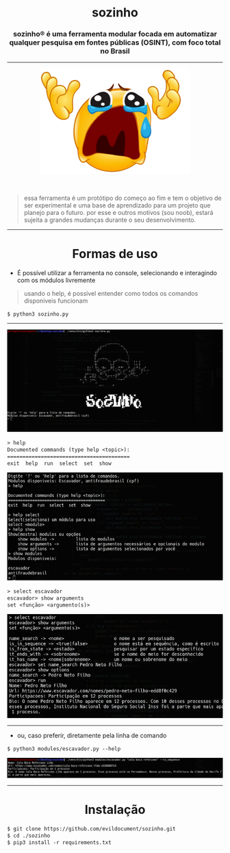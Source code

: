 <h1 align="center" id="title">sozinho</h1>
<h3 align="center""><strong>sozinho® é uma ferramenta modular focada em automatizar qualquer pesquisa em fontes públicas (OSINT), com foco total no Brasil</strong></h3>
<hr>

<p align="center"><img src="assets/crying.png" width=350/></p><br>

> essa ferramenta é um protótipo do começo ao fim e tem o objetivo de ser experimental e uma base de aprendizado para um projeto que planejo para o futuro.
> por esse e outros motivos (sou noob), estará sujeita a grandes mudanças durante o seu desenvolvimento.
<hr>


<h1 align="center">Formas de uso</h2>

- É possível utilizar a ferramenta no console, selecionando e interagindo com os módulos livremente
> usando o help, é possível entender como todos os comandos disponiveis funcionam
```
$ python3 sozinho.py
```
<hr>
<p align="center"><img src="assets/tool_1.png"></p>

```
> help
Documented commands (type help <topic>):
========================================
exit  help  run  select  set  show

```

<p align="center"><img src="assets/tool_2.png"></p>

```
> select escavador
escavador> show arguments
set <função> <argumento(s)>
```
<p align="center"><img src="assets/tool_3.png"></p><hr>

- ou, caso preferir, diretamente pela linha de comando
```
$ python3 modules/escavador.py --help
```
<p align="center"><img src="assets/tool_4.png"></p><hr>

<h1 align="center">Instalação</h1>

```
$ git clone https://github.com/evildocument/sozinho.git
$ cd ./sozinho
$ pip3 install -r requirements.txt
```
